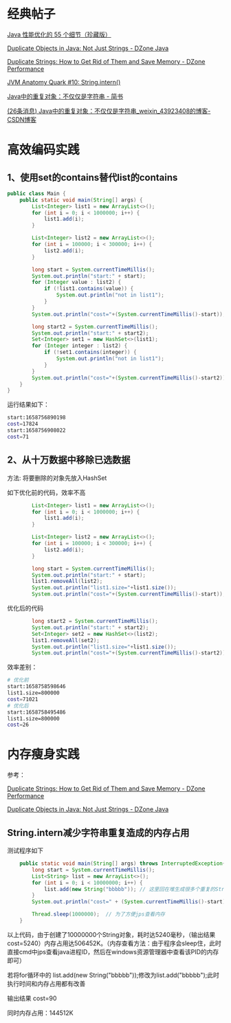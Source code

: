 

# 经典帖子

[Java 性能优化的 55 个细节（珍藏版）](https://baijiahao.baidu.com/s?id=1714704029456338725&wfr=spider&for=pc)



[Duplicate Objects in Java: Not Just Strings - DZone Java](https://dzone.com/articles/duplicate-objects-in-java-not-just-strings)

[Duplicate Strings: How to Get Rid of Them and Save Memory - DZone Performance](https://dzone.com/articles/duplicate-strings-how-to-get-rid-of-them-and-save)

[JVM Anatomy Quark #10: String.intern()](https://shipilev.net/jvm/anatomy-quarks/10-string-intern/)

[Java中的重复对象：不仅仅是字符串 - 简书](https://www.jianshu.com/p/0b658fdd1c84)

[(26条消息) Java中的重复对象：不仅仅是字符串\_weixin\_43923408的博客-CSDN博客](https://blog.csdn.net/weixin_43923408/article/details/87990199)



# 高效编码实践

## 1、使用set的contains替代list的contains

```java
public class Main {
    public static void main(String[] args) {
        List<Integer> list1 = new ArrayList<>();
        for (int i = 0; i < 1000000; i++) {
            list1.add(i);
        }

        List<Integer> list2 = new ArrayList<>();
        for (int i = 100000; i < 300000; i++) {
            list2.add(i);
        }

        long start = System.currentTimeMillis();
        System.out.println("start:" + start);
        for (Integer value : list2) {
            if (!list1.contains(value)) {
                System.out.println("not in list1");
            }
        }
        System.out.println("cost="+(System.currentTimeMillis()-start));

        long start2 = System.currentTimeMillis();
        System.out.println("start:" + start2);
        Set<Integer> set1 = new HashSet<>(list1);
        for (Integer integer : list2) {
            if (!set1.contains(integer)) {
                System.out.println("not in list1");
            }
        }
        System.out.println("cost="+(System.currentTimeMillis()-start2));
    }
}
```



运行结果如下：

```sh
start:1658756890198
cost=17824
start:1658756908022
cost=71
```

## 2、从十万数据中移除已选数据

方法: 将要删除的对象先放入HashSet

如下优化前的代码，效率不高

```java
        List<Integer> list1 = new ArrayList<>();
        for (int i = 0; i < 1000000; i++) {
            list1.add(i);
        }

        List<Integer> list2 = new ArrayList<>();
        for (int i = 100000; i < 300000; i++) {
            list2.add(i);
        }

        long start = System.currentTimeMillis();
        System.out.println("start:" + start);
        list1.removeAll(list2);
        System.out.println("list1.size="+list1.size());
        System.out.println("cost="+(System.currentTimeMillis()-start));
```

优化后的代码

```java
        long start2 = System.currentTimeMillis();
        System.out.println("start:" + start2);
        Set<Integer> set2 = new HashSet<>(list2);
        list1.removeAll(set2);
        System.out.println("list1.size="+list1.size());
        System.out.println("cost="+(System.currentTimeMillis()-start2));
```

效率差别：

```sh
# 优化前
start:1658758598646
list1.size=800000
cost=71021
# 优化后
start:1658758495486
list1.size=800000
cost=26
```





# 内存瘦身实践

参考：

[Duplicate Strings: How to Get Rid of Them and Save Memory - DZone Performance](https://dzone.com/articles/duplicate-strings-how-to-get-rid-of-them-and-save)

[Duplicate Objects in Java: Not Just Strings - DZone Java](https://dzone.com/articles/duplicate-objects-in-java-not-just-strings)

## String.intern减少字符串重复造成的内存占用

测试程序如下

```java
    public static void main(String[] args) throws InterruptedException{
        long start = System.currentTimeMillis();
        List<String> list = new ArrayList<>();
        for (int i = 0; i < 10000000; i++) {
            list.add(new String("bbbbb")); // 这里回在堆生成很多个重复的String对象
        }
        System.out.println("cost=" + (System.currentTimeMillis()-start));

        Thread.sleep(1000000);  // 为了方便jps查看内存
    }
```

以上代码，由于创建了10000000个String对象，耗时达5240毫秒，（输出结果  cost=5240）内存占用达506452K。（内存查看方法：由于程序会sleep住，此时直接cmd中jps查看java进程ID，然后在windows资源管理器中查看该PID的内存即可）

若将for循环中的 list.add(new String("bbbbb"));修改为list.add("bbbbb");此时执行时间和内存占用都有改善

输出结果  cost=90

同时内存占用：144512K

